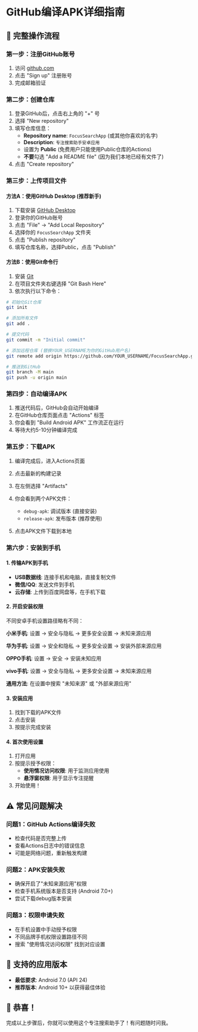 # GitHub编译APK详细指南

## 🎯 完整操作流程

### 第一步：注册GitHub账号
1. 访问 [github.com](https://github.com)
2. 点击 "Sign up" 注册账号
3. 完成邮箱验证

### 第二步：创建仓库
1. 登录GitHub后，点击右上角的 "+" 号
2. 选择 "New repository"
3. 填写仓库信息：
   - **Repository name**: `FocusSearchApp` (或其他你喜欢的名字)
   - **Description**: `专注搜索助手安卓应用`
   - 设置为 **Public** (免费用户只能使用Public仓库的Actions)
   - **不要**勾选 "Add a README file" (因为我们本地已经有文件了)
4. 点击 "Create repository"

### 第三步：上传项目文件
#### 方法A：使用GitHub Desktop (推荐新手)
1. 下载安装 [GitHub Desktop](https://desktop.github.com/)
2. 登录你的GitHub账号
3. 点击 "File" → "Add Local Repository"
4. 选择你的 `FocusSearchApp` 文件夹
5. 点击 "Publish repository"
6. 填写仓库名称，选择Public，点击 "Publish"

#### 方法B：使用Git命令行
1. 安装 [Git](https://git-scm.com/)
2. 在项目文件夹右键选择 "Git Bash Here"
3. 依次执行以下命令：

```bash
# 初始化Git仓库
git init

# 添加所有文件
git add .

# 提交代码
git commit -m "Initial commit"

# 添加远程仓库 (替换YOUR_USERNAME为你的GitHub用户名)
git remote add origin https://github.com/YOUR_USERNAME/FocusSearchApp.git

# 推送到GitHub
git branch -M main
git push -u origin main
```

### 第四步：自动编译APK
1. 推送代码后，GitHub会自动开始编译
2. 在GitHub仓库页面点击 "Actions" 标签
3. 你会看到 "Build Android APK" 工作流正在运行
4. 等待大约5-10分钟编译完成

### 第五步：下载APK
1. 编译完成后，进入Actions页面
2. 点击最新的构建记录
3. 在左侧选择 "Artifacts"
4. 你会看到两个APK文件：
   - `debug-apk`: 调试版本 (直接安装)
   - `release-apk`: 发布版本 (推荐使用)

5. 点击APK文件下载到本地

### 第六步：安装到手机
#### 1. 传输APK到手机
- **USB数据线**: 连接手机和电脑，直接复制文件
- **微信/QQ**: 发送文件到手机
- **云存储**: 上传到百度网盘等，在手机下载

#### 2. 开启安装权限
不同安卓手机设置路径略有不同：

**小米手机**:
设置 → 安全与隐私 → 更多安全设置 → 未知来源应用

**华为手机**:
设置 → 安全和隐私 → 更多安全设置 → 安装外部来源应用

**OPPO手机**:
设置 → 安全 → 安装未知应用

**vivo手机**:
设置 → 安全与隐私 → 更多安全设置 → 未知来源应用

**通用方法**:
在设置中搜索 "未知来源" 或 "外部来源应用"

#### 3. 安装应用
1. 找到下载的APK文件
2. 点击安装
3. 按提示完成安装

#### 4. 首次使用设置
1. 打开应用
2. 按提示授予权限：
   - **使用情况访问权限**: 用于监测应用使用
   - **悬浮窗权限**: 用于显示专注提醒
3. 开始使用！

## ⚠️ 常见问题解决

### 问题1：GitHub Actions编译失败
- 检查代码是否完整上传
- 查看Actions日志中的错误信息
- 可能是网络问题，重新触发构建

### 问题2：APK安装失败
- 确保开启了"未知来源应用"权限
- 检查手机系统版本是否支持 (Android 7.0+)
- 尝试下载debug版本安装

### 问题3：权限申请失败
- 在手机设置中手动授予权限
- 不同品牌手机权限设置路径不同
- 搜索 "使用情况访问权限" 找到对应设置

## 📱 支持的应用版本
- **最低要求**: Android 7.0 (API 24)
- **推荐版本**: Android 10+ 以获得最佳体验

## 🎉 恭喜！
完成以上步骤后，你就可以使用这个专注搜索助手了！有问题随时问我。